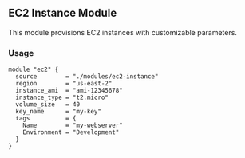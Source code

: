 ## EC2 Instance Module

This module provisions EC2 instances with customizable parameters.

### Usage
```hcl
module "ec2" {
  source        = "./modules/ec2-instance"
  region        = "us-east-2"
  instance_ami  = "ami-12345678"
  instance_type = "t2.micro"
  volume_size   = 40
  key_name      = "my-key"
  tags          = {
    Name        = "my-webserver"
    Environment = "Development"
  }
}
